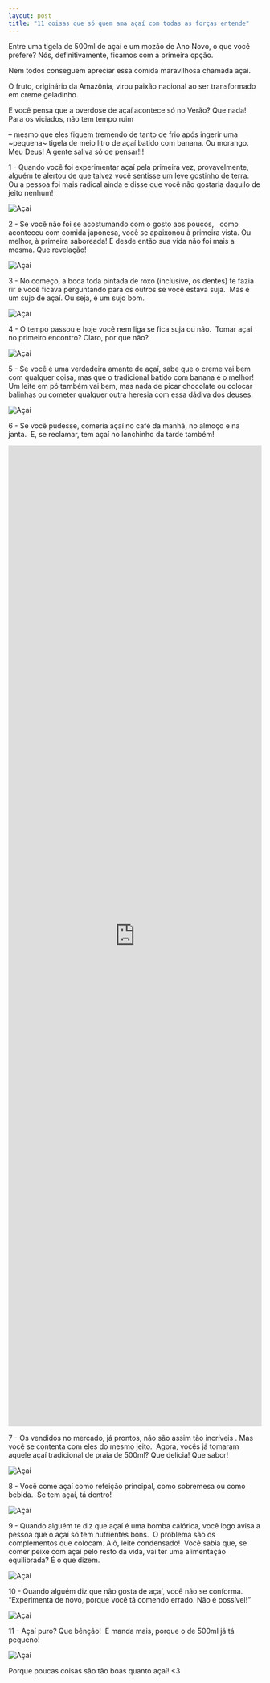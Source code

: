 ```yaml
---
layout: post
title: "11 coisas que só quem ama açaí com todas as forças entende"
---
```


Entre uma tigela de 500ml de açaí e um mozão de Ano Novo, o que você prefere? Nós, definitivamente, ficamos com a primeira opção.&nbsp;

Nem todos conseguem apreciar essa comida maravilhosa chamada açaí. &nbsp;

O fruto, originário da Amazônia, virou paixão nacional ao ser transformado em creme geladinho. &nbsp;

E você pensa que a overdose de açaí acontece só no Verão? Que nada! Para os viciados, não tem tempo ruim&nbsp;

– mesmo que eles fiquem tremendo de tanto de frio após ingerir uma ~pequena~ tigela de meio litro de açaí batido com banana. Ou morango. Meu Deus! A gente saliva só de pensar!!!

1 - Quando você foi experimentar açaí pela primeira vez, provavelmente, alguém te alertou de que talvez você sentisse um leve gostinho de terra.&nbsp;
Ou a pessoa foi mais radical ainda e disse que você não gostaria daquilo de jeito nenhum!

![Açai](http://i1.wp.com/capricho.abril.com.br/wp-content/uploads/2018/01/gif1.gif?resize=400,225)


2 - Se você não foi se acostumando com o gosto aos poucos, &nbsp;
como aconteceu com comida japonesa, você se apaixonou à primeira vista. Ou melhor, à primeira saboreada!
E desde então sua vida não foi mais a mesma. Que revelação!

![Açai](http://i1.wp.com/capricho.abril.com.br/wp-content/uploads/2018/01/gif2.gif?resize=400,225)

3 - No começo, a boca toda pintada de roxo (inclusive, os dentes) te fazia rir e você ficava perguntando para os outros se você estava suja.&nbsp;
Mas é um sujo de açaí. Ou seja, é um sujo bom.

![Açai](http://i1.wp.com/capricho.abril.com.br/wp-content/uploads/2018/01/gif3.gif?resize=400,225)

4 - O tempo passou e hoje você nem liga se fica suja ou não.&nbsp;
Tomar açaí no primeiro encontro? Claro, por que não?

![Açai](http://i1.wp.com/capricho.abril.com.br/wp-content/uploads/2018/01/acai.jpg?resize=400,225)

5 - Se você é uma verdadeira amante de açaí, sabe que o creme vai bem com qualquer coisa, mas que o tradicional batido com banana é o melhor!&nbsp;
Um leite em pó também vai bem, mas nada de picar chocolate ou colocar balinhas ou cometer qualquer outra heresia com essa dádiva dos deuses.

![Açai](http://i1.wp.com/capricho.abril.com.br/wp-content/uploads/2018/01/gif-1.gif?resize=400,225)

6 - Se você pudesse, comeria açaí no café da manhã, no almoço e na janta.&nbsp;
E, se reclamar, tem açaí no lanchinho da tarde também!

<iframe width="100%" height="50%" src="https://www.youtube.com/embed/_A0RN1AdF1o" frameborder="0" allow="accelerometer; autoplay; clipboard-write; encrypted-media; gyroscope; picture-in-picture" allowfullscreen></iframe>

7 - Os vendidos no mercado, já prontos, não são assim tão incríveis . Mas você se contenta com eles do mesmo jeito.&nbsp;
Agora, vocês já tomaram aquele açaí tradicional de praia de 500ml? Que delícia! Que sabor!

![Açai](http://i1.wp.com/capricho.abril.com.br/wp-content/uploads/2018/01/gif-3.gif?resize=400,225)

8 - Você come açaí como refeição principal, como sobremesa ou como bebida.&nbsp;
Se tem açaí, tá dentro!


![Açai](http://i1.wp.com/capricho.abril.com.br/wp-content/uploads/2018/01/gif-2.gif?resize=400,225)

9 - Quando alguém te diz que açaí é uma bomba calórica, você logo avisa a pessoa que o açaí só tem nutrientes bons.&nbsp;
O problema são os complementos que colocam. Alô, leite condensado!&nbsp;
Você sabia que, se comer peixe com açaí pelo resto da vida, vai ter uma alimentação equilibrada? É o que dizem.


![Açai](http://i1.wp.com/capricho.abril.com.br/wp-content/uploads/2018/01/gif4.gif?resize=400,250)

10 - Quando alguém diz que não gosta de açaí, você não se conforma.&nbsp;
“Experimenta de novo, porque você tá comendo errado. Não é possível!”

![Açai](http://i1.wp.com/capricho.abril.com.br/wp-content/uploads/2018/01/acai1.gif?resize=400,400)

11 - Açaí puro? Que bênção!&nbsp;
E manda mais, porque o de 500ml já tá pequeno!

![Açai](http://i1.wp.com/capricho.abril.com.br/wp-content/uploads/2018/01/gif.gif?resize=400,225)


Porque poucas coisas são tão boas quanto açaí! <3
